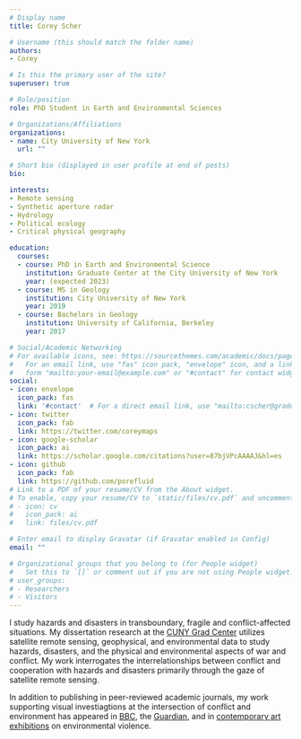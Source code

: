 ```yaml
---
# Display name
title: Corey Scher

# Username (this should match the folder name)
authors:
- Corey

# Is this the primary user of the site?
superuser: true

# Role/position
role: PhD Student in Earth and Environmental Sciences

# Organizations/Affiliations
organizations:
- name: City University of New York
  url: ""

# Short bio (displayed in user profile at end of posts)
bio: 

interests:
- Remote sensing
- Synthetic aperture radar
- Hydrology
- Political ecology
- Critical physical geography

education:
  courses:
  - course: PhD in Earth and Environmental Science
    institution: Graduate Center at the City University of New York
    year: (expected 2023)
  - course: MS in Geology
    institution: City University of New York
    year: 2019
  - course: Bachelors in Geology
    institution: University of California, Berkeley
    year: 2017

# Social/Academic Networking
# For available icons, see: https://sourcethemes.com/academic/docs/page-builder/#icons
#   For an email link, use "fas" icon pack, "envelope" icon, and a link in the
#   form "mailto:your-email@example.com" or "#contact" for contact widget.
social:
- icon: envelope
  icon_pack: fas
  link: '#contact'  # For a direct email link, use "mailto:cscher@gradcenter.cuny.edu".
- icon: twitter
  icon_pack: fab
  link: https://twitter.com/coreymaps
- icon: google-scholar
  icon_pack: ai
  link: https://scholar.google.com/citations?user=87bjVPcAAAAJ&hl=es
- icon: github
  icon_pack: fab
  link: https://github.com/porefluid
# Link to a PDF of your resume/CV from the About widget.
# To enable, copy your resume/CV to `static/files/cv.pdf` and uncomment the lines below.
# - icon: cv
#   icon_pack: ai
#   link: files/cv.pdf

# Enter email to display Gravatar (if Gravatar enabled in Config)
email: ""

# Organizational groups that you belong to (for People widget)
#   Set this to `[]` or comment out if you are not using People widget.
# user_groups:
# - Researchers
# - Visitors
---
```


I study hazards and disasters in transboundary, fragile and conflict-affected situations. My dissertation research at the [CUNY Grad Center](https://www.gc.cuny.edu/earth-and-environmental-sciences) utilizes satellite remote sensing, geophysical, and environmental data to study hazards, disasters, and the physical and environmental aspects of war and conflict. My work interrogates the interrelationships between conflict and cooperation with hazards and disasters primarily through the gaze of satellite remote sensing.

In addition to publishing in peer-reviewed academic journals, my work supporting visual investiagtions at the intersection of conflict and environment has appeared in [BBC](https://www.bbc.com/news/world-asia-57845156), the [Guardian](https://www.theguardian.com/world/2019/jul/19/israeli-spraying-of-herbicide-near-gaza-harming-palestinian-crops), and in [contemporary art exhibitions](https://u-jazdowski.pl/en/programme/exhibitions/forensic-architecture?tid=t_content) on environmental violence.


